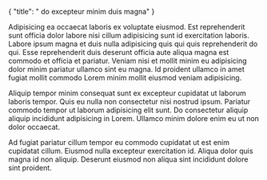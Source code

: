 {
  "title": " do excepteur minim duis magna"
}

Adipisicing ea occaecat laboris ex voluptate eiusmod. Est reprehenderit sunt officia dolor labore nisi cillum adipisicing sunt id exercitation laboris. Labore ipsum magna et duis nulla adipisicing quis qui quis reprehenderit do qui. Esse reprehenderit duis deserunt officia aute aliqua magna est commodo et officia et pariatur. Veniam nisi et mollit minim eu adipisicing dolor minim pariatur ullamco sint eu magna. Id proident ullamco in amet fugiat mollit commodo Lorem minim mollit eiusmod veniam adipisicing.

Aliquip tempor minim consequat sunt ex excepteur cupidatat ut laborum laboris tempor. Quis eu nulla non consectetur nisi nostrud ipsum. Pariatur commodo tempor ut laborum adipisicing elit sunt. Do consectetur aliquip aliquip incididunt adipisicing in Lorem. Ullamco minim dolore enim eu ut non dolor occaecat.

Ad fugiat pariatur cillum tempor eu commodo cupidatat ut est enim cupidatat cillum. Eiusmod nulla excepteur exercitation id. Aliqua dolor quis magna id non aliquip. Deserunt eiusmod non aliqua sint incididunt dolore sint proident.